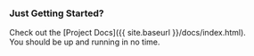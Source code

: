 ---
---

### Just Getting Started?

Check out the [Project Docs]({{ site.baseurl }}/docs/index.html).<br/>
You should be up and running in no time.